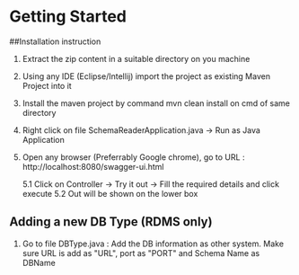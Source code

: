 # Getting Started

##Installation instruction
1. Extract the zip content in a suitable directory on you machine
2. Using any IDE (Eclipse/Intellij) import the project as existing Maven Project into it
3. Install the maven project by command mvn clean install on cmd of same directory
4. Right click on file SchemaReaderApplication.java -> Run as Java Application
5. Open any browser (Preferrably Google chrome), go to URL : http://localhost:8080/swagger-ui.html
   
   5.1 Click on Controller ->  Try it out -> Fill the required details and click execute
   5.2 Out will be shown on the lower box
   
## Adding a new DB Type (RDMS only)
1. Go to file DBType.java :   Add the DB information as other  system. Make sure URL is add as "URL", port as "PORT" and Schema Name as DBName



